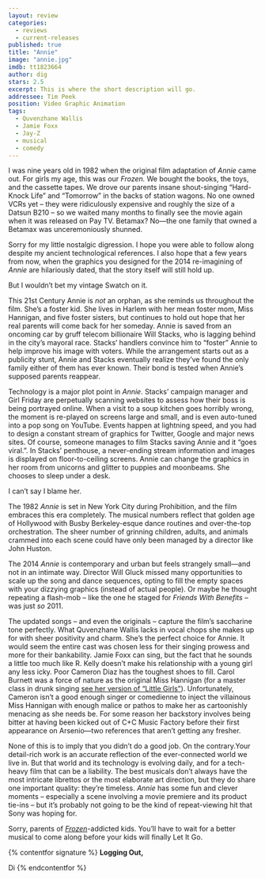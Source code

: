 ```yaml
---
layout: review
categories: 
  - reviews
  - current-releases
published: true
title: "Annie"
image: "annie.jpg"
imdb: tt1823664
author: dig
stars: 2.5
excerpt: This is where the short description will go.
addressee: Tim Peek
position: Video Graphic Animation
tags: 
  - Quvenzhane Wallis
  - Jamie Foxx
  - Jay-Z
  - musical
  - comedy
---
```

I was nine years old in 1982 when the original film adaptation of _Annie_ came out. For girls my age, this was our _Frozen._ We bought the books, the toys, and the cassette tapes. We drove our parents insane shout-singing “Hard-Knock Life” and “Tomorrow” in the backs of station wagons. No one owned VCRs yet – they were ridiculously expensive and roughly the size of a Datsun B210 – so we waited many months to finally see the movie again when it was released on Pay TV. Betamax? No—the one family that owned a Betamax was unceremoniously shunned.

Sorry for my little nostalgic digression. I hope you were able to follow along despite my ancient technological references. I also hope that a few years from now, when the graphics you designed for the 2014 re-imagining of _Annie_ are hilariously dated, that the story itself will still hold up. 

But I wouldn’t bet my vintage Swatch on it. 

This 21st Century Annie is _not_ an orphan, as she reminds us throughout the film. She’s a foster kid. She lives in Harlem with her mean foster mom, Miss Hannigan, and five foster sisters, but continues to hold out hope that her real parents will come back for her someday. Annie is saved from an oncoming car by gruff telecom billionaire Will Stacks, who is lagging behind in the city’s mayoral race. Stacks’ handlers convince him to “foster” Annie to help improve his image with voters. While the arrangement starts out as a publicity stunt, Annie and Stacks eventually realize they’ve found the only family either of them has ever known. Their bond is tested when Annie’s supposed parents reappear.

Technology is a major plot point in _Annie_. Stacks’ campaign manager and Girl Friday are perpetually scanning websites to assess how their boss is being portrayed online. When a visit to a soup kitchen goes horribly wrong, the moment is re-played on screens large and small, and is even auto-tuned into a pop song on YouTube. Events happen at lightning speed, and you had to design a constant stream of graphics for Twitter, Google and major news sites. Of course, someone manages to film Stacks saving Annie and it “goes viral.”. In Stacks’ penthouse, a never-ending stream information and images is displayed on floor-to-ceiling screens. Annie can change the graphics in her room from unicorns and glitter to puppies and moonbeams. She chooses to sleep under a desk. 

I can’t say I blame her.

The 1982 _Annie_ is set in New York City during Prohibition, and the film embraces this era completely. The musical numbers reflect that golden age of Hollywood with Busby Berkeley-esque dance routines and over-the-top orchestration. The sheer number of grinning children, adults, and animals crammed into each scene could have only been managed by a director like John Huston. 

The 2014 _Annie_ is contemporary and urban but feels strangely small—and not in an intimate way. Director Will Gluck missed many opportunities to scale up the song and dance sequences, opting to fill the empty spaces with your dizzying graphics (instead of actual people). Or maybe he thought repeating a flash-mob – like the one he staged for _Friends With Benefits_ – was just _so_ 2011. 

The updated songs – and even the originals – capture the film’s saccharine tone perfectly. What Quvenzhane Wallis lacks in vocal chops she makes up for with sheer positivity and charm. She’s the perfect choice for Annie. It would seem the entire cast was chosen less for their singing prowess and more for their bankability. Jamie Foxx can sing, but the fact that he sounds a little too much like R. Kelly doesn’t make his relationship with a young girl any less icky. Poor Cameron Diaz has the toughest shoes to fill. Carol Burnett was a force of nature as the original Miss Hannigan (for a master class in drunk singing [see her version of “Little Girls”](https://www.youtube.com/watch?v=cDkEXszYtdo)). Unfortunately, Cameron isn’t a good enough singer or comedienne to inject the villainous Miss Hannigan with enough malice or pathos to make her as cartoonishly menacing as she needs be. For some reason her backstory involves being bitter at having been kicked out of C+C Music Factory before their first appearance on Arsenio—two references that aren’t getting any fresher.

None of this is to imply that you didn’t do a good job. On the contrary.Your detail-rich work is an accurate reflection of the ever-connected world we live in. But that world and its technology is evolving daily, and for a tech-heavy film that can be a liability. The best musicals don’t always have the most intricate librettos or the most elaborate art direction, but they do share one important quality: they’re timeless. _Annie_ has some fun and clever moments – especially a scene involving a movie premiere and its product tie-ins – but it’s probably not going to be the kind of repeat-viewing hit that Sony was hoping for. 

Sorry, parents of [_Frozen_](mailto:http://www.dearcastandcrew.com/content/2013/11/28/frozen.html)-addicted kids. You’ll have to wait for a better musical to come along before your kids will finally Let It Go.

{% contentfor signature %}
**Logging Out,**

Di
{% endcontentfor %}